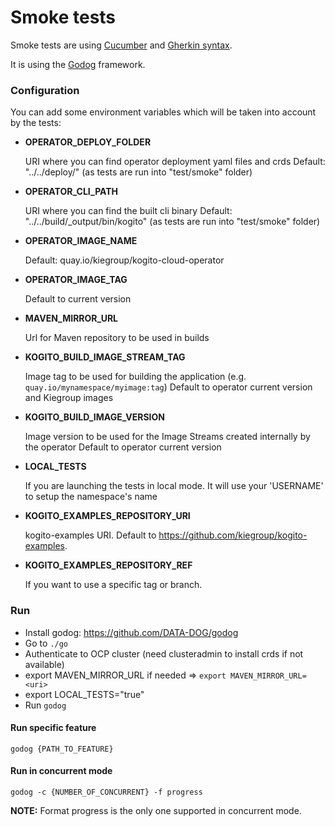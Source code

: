 # Smoke tests

Smoke tests are using [Cucumber](https://cucumber.io/) and [Gherkin syntax](https://cucumber.io/docs/gherkin).

It is using the [Godog](https://github.com/DATA-DOG/godog) framework.

### Configuration

You can add some environment variables which will be taken into account by the tests:

* **OPERATOR_DEPLOY_FOLDER**

  URI where you can find operator deployment yaml files and crds
  Default: "../../deploy/" (as tests are run into "test/smoke" folder)

* **OPERATOR_CLI_PATH**

    URI where you can find the built cli binary
    Default: "../../build/_output/bin/kogito" (as tests are run into "test/smoke" folder)

* **OPERATOR_IMAGE_NAME** 

  Default: quay.io/kiegroup/kogito-cloud-operator

* **OPERATOR_IMAGE_TAG**

  Default to current version
  
* **MAVEN_MIRROR_URL**

  Url for Maven repository to be used in builds

* **KOGITO_BUILD_IMAGE_STREAM_TAG**

  Image tag to be used for building the application (e.g. `quay.io/mynamespace/myimage:tag`)
  Default to operator current version and Kiegroup images

* **KOGITO_BUILD_IMAGE_VERSION**

  Image version to be used for the Image Streams created internally by the operator
  Default to operator current version

* **LOCAL_TESTS**

  If you are launching the tests in local mode. It will use your 'USERNAME' to setup the namespace's name

* **KOGITO_EXAMPLES_REPOSITORY_URI**

    kogito-examples URI. Default to https://github.com/kiegroup/kogito-examples.

* **KOGITO_EXAMPLES_REPOSITORY_REF**

    If you want to use a specific tag or branch.

### Run

* Install godog: https://github.com/DATA-DOG/godog
* Go to `./go`
* Authenticate to OCP cluster (need clusteradmin to install crds if not available)
* export MAVEN_MIRROR_URL if needed => `export MAVEN_MIRROR_URL=<uri>`
* export LOCAL_TESTS="true"
* Run `godog`

#### Run specific feature

`godog {PATH_TO_FEATURE}`

#### Run in concurrent mode

`godog -c {NUMBER_OF_CONCURRENT} -f progress`

**NOTE:** Format progress is the only one supported in concurrent mode.
